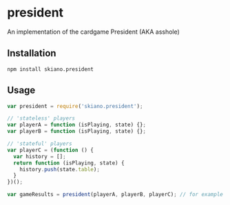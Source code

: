 # president

An implementation of the cardgame President (AKA asshole)

## Installation

```
npm install skiano.president
```

## Usage

```javascript
var president = require('skiano.president');

// 'stateless' players
var playerA = function (isPlaying, state) {};
var playerB = function (isPlaying, state) {};

// 'stateful' players
var playerC = (function () {
  var history = [];
  return function (isPlaying, state) {
    history.push(state.table);
  }
})();

var gameResults = president(playerA, playerB, playerC); // for example [0, 1, 3, 4]
```
